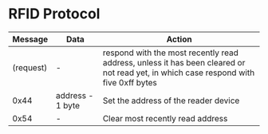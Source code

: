 # RFID Protocol

| Message   | Data             | Action                                                                                                                              |
|-----------|------------------|-------------------------------------------------------------------------------------------------------------------------------------|
| (request) | -                | respond with the most recently read address, unless it has been cleared or not read yet, in which case respond with five 0xff bytes |
| 0x44      | address - 1 byte | Set the address of the reader device                                                                                                |
| 0x54      | -                | Clear most recently read address                                                                                                    |
